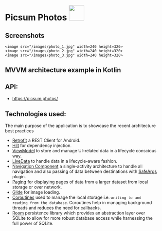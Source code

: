 # Picsum Photos <image src="/images/photo_z.jpg" width=50 height=50>

## Screenshots
	<image src="/images/photo_1.jpg" width=240 height=320>
	<image src="/images/photo_2.jpg" width=240 height=320>
	<image src="/images/photo_3.jpg" width=240 height=320>
	
## MVVM architecture example in Kotlin

## API:
* https://picsum.photos/

## Technologies used:

The main purpose of the application is to showcase the recent architecture best practices

* [Retrofit](https://square.github.io/retrofit/) a REST Client for Android.
* [Hilt](https://dagger.dev/hilt/) for dependency injection.
* [ViewModel](https://developer.android.com/topic/libraries/architecture/viewmodel) to store and manage UI-related data in a lifecycle conscious way.
* [LiveData](https://developer.android.com/topic/libraries/architecture/livedata) to handle data in a lifecycle-aware fashion.
* [Navigation Component](https://developer.android.com/guide/navigation) a single-activity architecture to handle all navigation and also passing of data between destinations with [SafeArgs](https://developer.android.com/guide/navigation/navigation-pass-data) plugin.
* [Paging](https://developer.android.com/topic/libraries/architecture/paging/v3-overview) for displaying pages of data from a larger dataset from local storage or over network.
* [Glide](https://bumptech.github.io/glide/) for image loading.
* [Coroutines](https://kotlinlang.org/docs/reference/coroutines-overview.html) used to manage the local storage i.e. `writing to and reading from the database`. Coroutines help in managing background threads and reduces the need for callbacks.
* [Room](https://developer.android.com/topic/libraries/architecture/room) persistence library which provides an abstraction layer over SQLite to allow for more robust database access while harnessing the full power of SQLite.

